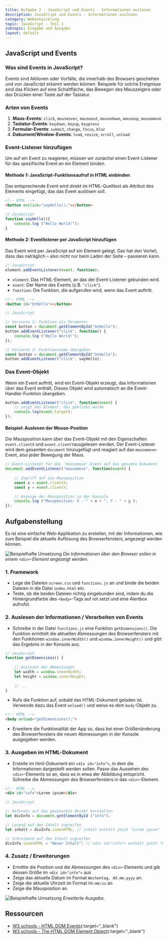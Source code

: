 ```yaml
---
title: Aufgabe 2 - JavaScript und Events - Informationen auslesen
description: JavaScript und Events - Informationen auslesen
category: Webentwicklung
topic: JavaScript - Teil 1
subtopic: Eingabe und Ausgabe
layout: default
---
```


## JavaScript und Events

### Was sind Events in JavaScript?

Events sind Aktionen oder Vorfälle, die innerhalb des Browsers geschehen und von JavaScript erkannt werden können. Beispiele für solche Ereignisse sind das Klicken auf eine Schaltfläche, das Bewegen des Mauszeigers oder das Drücken einer Taste auf der Tastatur.

### Arten von Events
1. **Maus-Events**: `click`, `mouseover`, `mouseout`, `mousedown`, `mouseup`, `mousemove`
2. **Tastatur-Events**: `keydown`, `keyup`, `keypress`
3. **Formular-Events**: `submit`, `change`, `focus`, `blur`
4. **Dokument/Window-Events**: `load`, `resize`, `scroll`, `unload`

### Event-Listener hinzufügen
Um auf ein Event zu reagieren, müssen wir zunächst einen Event-Listener für das spezifische Event an ein Element binden.

#### Methode 1: JavaScript-Funktionsaufruf in HTML einbinden
Das entsprechende Event wird direkt im HTML-Quelltext als Attribut des Elements eingefügt, das das Event auslösen soll.

```html
<!-- HTML -->
<button onclick="sayHello();"></button>
```
```javascript
// JavaScript
function sayHello(){
    console.log ("Hello World!");
}
```

#### Methode 2: Eventlistener per JavaScript hinzufügen

Das Event wird per JavaScript auf ein Element gelegt. Das hat den Vorteil, dass das naträglich – also nicht nur beim Laden der Seite – passieren kann.

```javascript
// JavaScript
element.addEventListener(event, function);
```
- `element`: Das HTML-Element, an das der Event-Listener gebunden wird.
- `event`: Der Name des Events (z.B. `"click"`).
- `function`: Die Funktion, die aufgerufen wird, wenn das Event auftritt.

```html
<!-- HTML -->
<button id="btHello"></button>
```
```javascript
// JavaScript

// Variante 1: Funktion als Parameter
const button = document.getElementById("btHello");
button.addEventListener("click", function() {
    console.log ("Hello World!");
});

// Variante 2: Funktionsname übergeben
const button = document.getElementById("btHello");
button.addEventListener("click", sayHello);
```

### Das Event-Objekt
Wenn ein Event auftritt, wird ein Event-Objekt erzeugt, das Informationen über das Event enthält. Dieses Objekt wird automatisch an die Event-Handler-Funktion übergeben.

```javascript
button.addEventListener("click", function(event) {
    // zeigt das Element, das geklickt wurde
    console.log(event.target); 
});
```

#### Beispiel: Auslesen der Mouse-Position

Die Mausposition kann über das Event-Objekt mit den Eigenschaften `event.clientX` und  `event.clientY`ausgelesen werden. Der Event-Listener wird dem gesamten `document` hinzugefügt und reagiert auf das `mousemove`-Event, also jeder Bewegung der Maus.

```javascript
// Event-Listener für das 'mousemove'-Event auf das gesamte Dokument
document.addEventListener("mousemove", function(event) {
    
    // Zugriff auf die Mausposition
    const x = event.clientX;
    const y = event.clientY;

    // Anzeige der Mausposition in der Konsole
    console.log ("Mausposition: X - " + x + ", Y - " + y );
});
```

## Aufgabenstellung
Es ist eine einfache Web-Applikation zu erstellen, mit der Informationen, wie zum Beispiel die aktuelle Auflösung des Browserfensters, angezeigt werden können.

![Beispielhafte Umsetzung](img/js_browser_info.png)
*Die Informationen über den Browser sollen in einem `<div>`-Element angezeigt werden.*

### 1. Framework

* Lege die Dateien `screen.css` und `functions.js` an und binde die beiden Dateien in die Datei `index.html` ein.
* Teste, ob die beiden Dateien richtig eingebunden sind, indem du die Hintergrundfarbe des `<body>`-Tags auf
rot setzt und eine Alertbox aufrufst.

### 2. Auslesen der Informationen / Verarbeiten von Events

* Schreibe in der Datei `functions.js` eine Funktion `getDimensions()`. Die Funktion ermittelt die aktuellen Abmessungen des Browserfensters mit den Funktionen `window.innerWidth()` und `window.innerHeight()` und gibt das Ergebnis in der Konsole aus.

```javascript
// JavaScript
function getDimensions() {
    
    // Auslesen der Abmessungen
    let width = window.innerWidth;
    let height = window.innerHeight;
    
    // ...
}
```
* Rufe die Funktion auf, sobald das HTML-Dokument geladen ist. Verwende dazu das Event `onload()` und weise es dem `body`-Objekt zu.

```html
<!-- HTML -->
<body onload="getDimensions();">
```

* Erweitere die Funktionalität der App so, dass bei einer Größenänderung des Browserfensters die neuen Abmessungen in der Konsole ausgegeben werden.

### 3. Ausgeben im HTML-Dokument
* Erstelle im html-Dokument ein `<div id="info">`, in dem die Informationen dargestellt werden sollen. Passe das Aussehen des `<div>`-Elements so an, dass es in etwa der Abbildung entspricht. Schreibe die Abmessungen des Browserfensters in das `<div>`-Element.

```html
<!-- HTML -->
<div id="info">Lorem ipsum</div>
```

```javascript
// JavaScript

// Referenz auf das gewünschte Objekt herstellen
let divInfo = document.getElementById ("info");

// Lesend auf den Inhalt zugreifen
let inhalt = divInfo.innerHTML; // inhalt enthält jetzt "Lorem ipsum"

// Schreibend auf den Inhalt zugreifen
divInfo.innerHTML = "Neuer Inhalt"; // <div id="info"> enthält jetzt "Neuer Inhalt"
```

### 4. Zusatz / Erweiterungen
* Ermittle die Position und die Abmessungen des `<div>`-Elements und gib dessen Größe im `<div id="info">` aus
* Zeige das aktuelle Datum im Format `Wochentag, dd.mm.yyyy` an.
* Zeige die aktuelle Uhrzeit im Format `hh:mm:ss` an
* Zeige die Mausposition an.

![Beispielhafte Umsetzung](img/js_infowindow.png)
*Erweiterte Ausgabe.*

## Ressourcen

* [W3 schools - HTML DOM Events](https://www.w3schools.com/jsref/dom_obj_event.asp){:target="_blank"}
* [W3 schools - The HTML DOM Element Object](https://www.w3schools.com/jsref/dom_obj_all.asp){:target="_blank"}
